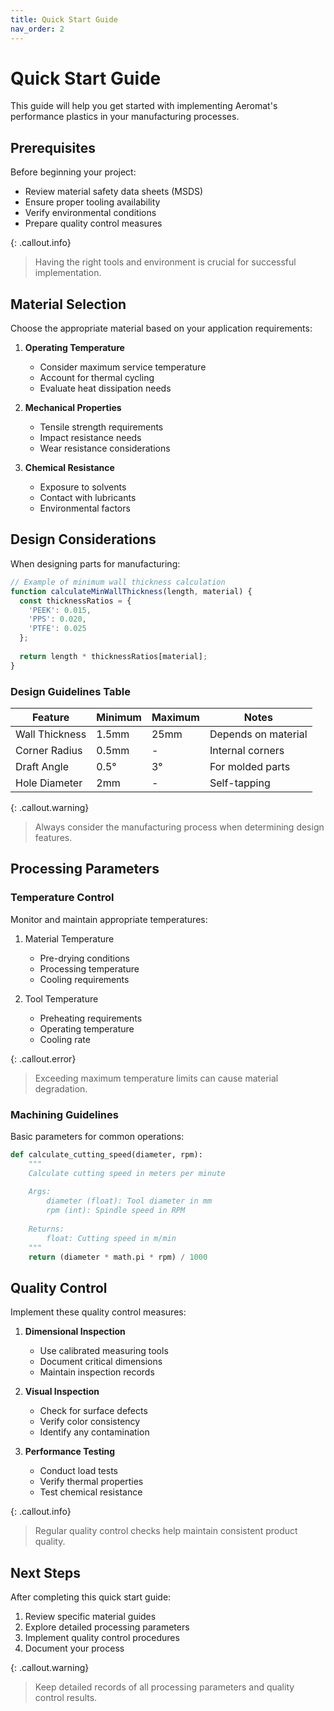```yaml
---
title: Quick Start Guide
nav_order: 2
---
```


# Quick Start Guide

This guide will help you get started with implementing Aeromat's performance plastics in your manufacturing processes.

## Prerequisites

Before beginning your project:

- Review material safety data sheets (MSDS)
- Ensure proper tooling availability
- Verify environmental conditions
- Prepare quality control measures

{: .callout.info}
> Having the right tools and environment is crucial for successful implementation.

## Material Selection

Choose the appropriate material based on your application requirements:

1. **Operating Temperature**
   - Consider maximum service temperature
   - Account for thermal cycling
   - Evaluate heat dissipation needs

2. **Mechanical Properties**
   - Tensile strength requirements
   - Impact resistance needs
   - Wear resistance considerations

3. **Chemical Resistance**
   - Exposure to solvents
   - Contact with lubricants
   - Environmental factors

## Design Considerations

When designing parts for manufacturing:

```javascript
// Example of minimum wall thickness calculation
function calculateMinWallThickness(length, material) {
  const thicknessRatios = {
    'PEEK': 0.015,
    'PPS': 0.020,
    'PTFE': 0.025
  };
  
  return length * thicknessRatios[material];
}
```

### Design Guidelines Table

| Feature | Minimum | Maximum | Notes |
|---------|---------|---------|-------|
| Wall Thickness | 1.5mm | 25mm | Depends on material |
| Corner Radius | 0.5mm | - | Internal corners |
| Draft Angle | 0.5° | 3° | For molded parts |
| Hole Diameter | 2mm | - | Self-tapping |

{: .callout.warning}
> Always consider the manufacturing process when determining design features.

## Processing Parameters

### Temperature Control

Monitor and maintain appropriate temperatures:

1. Material Temperature
   - Pre-drying conditions
   - Processing temperature
   - Cooling requirements

2. Tool Temperature
   - Preheating requirements
   - Operating temperature
   - Cooling rate

{: .callout.error}
> Exceeding maximum temperature limits can cause material degradation.

### Machining Guidelines

Basic parameters for common operations:

```python
def calculate_cutting_speed(diameter, rpm):
    """
    Calculate cutting speed in meters per minute
    
    Args:
        diameter (float): Tool diameter in mm
        rpm (int): Spindle speed in RPM
        
    Returns:
        float: Cutting speed in m/min
    """
    return (diameter * math.pi * rpm) / 1000
```

## Quality Control

Implement these quality control measures:

1. **Dimensional Inspection**
   - Use calibrated measuring tools
   - Document critical dimensions
   - Maintain inspection records

2. **Visual Inspection**
   - Check for surface defects
   - Verify color consistency
   - Identify any contamination

3. **Performance Testing**
   - Conduct load tests
   - Verify thermal properties
   - Test chemical resistance

{: .callout.info}
> Regular quality control checks help maintain consistent product quality.

## Next Steps

After completing this quick start guide:

1. Review specific material guides
2. Explore detailed processing parameters
3. Implement quality control procedures
4. Document your process

{: .callout.warning}
> Keep detailed records of all processing parameters and quality control results. 